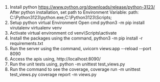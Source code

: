 1. Install python
https://www.python.org/downloads/release/python-3123/
After python installation, set path to Environment Variable:
path: C:\Python3123\python.exe;C:\Python3123\Scripts;
2. Setup python virtual Environment
Open cmd
python3 -m pip install virutalenv
virtualenv venv
3. Activate virtual environment
cd venv\\Scripts\activate
4. Install the packages using the command,
python3 -m pip install -r requirements.txt
5. Run the server using the command,
uvicorn views:app --reload --port 8090
6. Access the apis using,
http://localhost:8090/<endpointname>
7. Run the unit tests using,
python -m unittest test_views.py
8. Run the command to see the coverage,
coverage run -m unittest test_views.py
coverage report -m views.py




